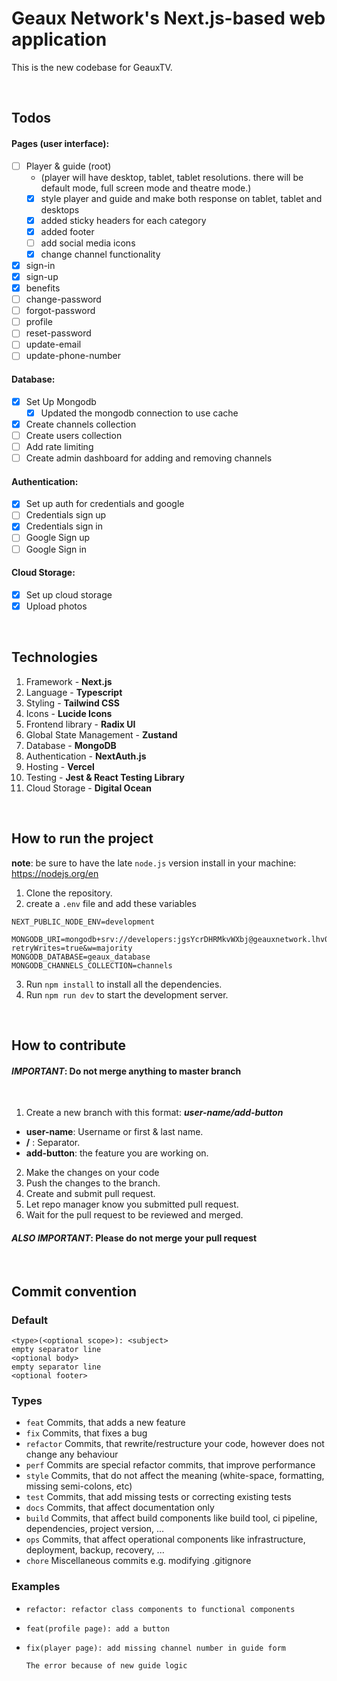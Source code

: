 # Geaux Network's Next.js-based web application

This is the new codebase for GeauxTV.

<br>

## Todos

#### **Pages** (user interface):

- [ ] Player & guide (root)
    - (player will have desktop, tablet, tablet resolutions. there will be default mode, full screen mode and theatre
      mode.)
    - [x] style player and guide and make both response on tablet, tablet and desktops
    - [x] added sticky headers for each category
    - [x] added footer
    - [ ] add social media icons
    - [x] change channel functionality
- [x] sign-in
- [x] sign-up
- [x] benefits
- [ ] change-password
- [ ] forgot-password
- [ ] profile
- [ ] reset-password
- [ ] update-email
- [ ] update-phone-number

#### **Database**:

- [x] Set Up Mongodb
    - [x] Updated the mongodb connection to use cache
- [x] Create channels collection
- [ ] Create users collection
- [ ] Add rate limiting
- [ ] Create admin dashboard for adding and removing channels

#### **Authentication**:

- [x] Set up auth for credentials and google
- [ ] Credentials sign up
- [x] Credentials sign in
- [ ] Google Sign up
- [ ] Google Sign in

#### **Cloud Storage**:

- [x] Set up cloud storage
- [x] Upload photos

<br>

## Technologies

1. Framework - **Next.js**
2. Language - **Typescript**
3. Styling - **Tailwind CSS**
4. Icons - **Lucide Icons**
5. Frontend library - **Radix UI**
6. Global State Management - **Zustand**
7. Database - **MongoDB**
8. Authentication - **NextAuth.js**
9. Hosting - **Vercel**
10. Testing - **Jest & React Testing Library**
11. Cloud Storage - **Digital Ocean**

<br>

## How to run the project

**note**: be sure to have the late `node.js` version install in your machine: https://nodejs.org/en

1. Clone the repository.
2. create a `.env` file and add these variables

```
NEXT_PUBLIC_NODE_ENV=development

MONGODB_URI=mongodb+srv://developers:jgsYcrDHRMkvWXbj@geauxnetwork.lhv0v42.mongodb.net/?retryWrites=true&w=majority
MONGODB_DATABASE=geaux_database
MONGODB_CHANNELS_COLLECTION=channels
```

3. Run `npm install` to install all the dependencies.
4. Run `npm run dev` to start the development server.

<br>

## How to contribute

#### **_IMPORTANT_: Do not merge anything to master branch**

<br/>

1. Create a new branch with this format: _**user-name/add-button**_

- **user-name**: Username or first & last name.
- **/** : Separator.
- **add-button**: the feature you are working on.

2. Make the changes on your code
3. Push the changes to the branch.
4. Create and submit pull request.
5. Let repo manager know you submitted pull request.
6. Wait for the pull request to be reviewed and merged.

#### **_ALSO IMPORTANT_: Please do not merge your pull request**

<br>

## **Commit convention**

### **Default**

```
<type>(<optional scope>): <subject>
empty separator line
<optional body>
empty separator line
<optional footer>
```

### **Types**

- `feat` Commits, that adds a new feature
- `fix` Commits, that fixes a bug
- `refactor` Commits, that rewrite/restructure your code, however does not change any behaviour
- `perf` Commits are special refactor commits, that improve performance
- `style` Commits, that do not affect the meaning (white-space, formatting, missing semi-colons, etc)
- `test` Commits, that add missing tests or correcting existing tests
- `docs` Commits, that affect documentation only
- `build` Commits, that affect build components like build tool, ci pipeline, dependencies, project version, ...
- `ops` Commits, that affect operational components like infrastructure, deployment, backup, recovery, ...
- `chore` Miscellaneous commits e.g. modifying .gitignore

### **Examples**

- ```
  refactor: refactor class components to functional components
  ```

- ```
  feat(profile page): add a button
  ```

- ```
  fix(player page): add missing channel number in guide form

  The error because of new guide logic
  ```

<br>
